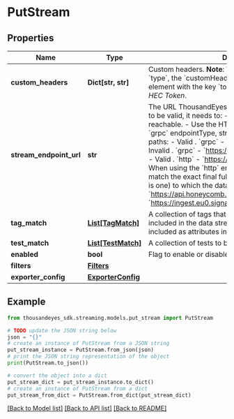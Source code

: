 # PutStream


## Properties

Name | Type | Description | Notes
------------ | ------------- | ------------- | -------------
**custom_headers** | **Dict[str, str]** | Custom headers. **Note**: When using the &#x60;splunk-hec&#x60; &#x60;type&#x60;, the &#x60;customHeaders&#x60; must contain just one element with the key &#x60;token&#x60; and the value of the *Splunk HEC Token*. | [optional] 
**stream_endpoint_url** | **str** | The URL ThousandEyes sends data stream to. For a URL to be valid, it needs to: - Be syntactically correct. - Be reachable. - Use the HTTPS protocol. - When using the &#x60;grpc&#x60; endpointType, streamEndpointUrl cannot contain paths:     - Valid . &#x60;grpc&#x60; - &#x60;https://example.com&#x60;     - Invalid . &#x60;grpc&#x60; - &#x60;https://example.com/collector&#x60;.     - Valid . &#x60;http&#x60; - &#x60;https://example.com/collector&#x60;.  - When using the &#x60;http&#x60; endpointType, the operation must match the exact final full URL (including the path if there is one) to which the data will be sent. Examples below:     - &#x60;https://api.honeycomb.io:443/v1/metrics&#x60;     - &#x60;https://ingest.eu0.signalfx.com/v2/datapoint/otlp&#x60; | [optional] 
**tag_match** | [**List[TagMatch]**](TagMatch.md) | A collection of tags that determine what tests are included in the data stream. These tag values are also included as attributes in the data stream metrics. | [optional] 
**test_match** | [**List[TestMatch]**](TestMatch.md) | A collection of tests to be included in the data stream. | [optional] 
**enabled** | **bool** | Flag to enable or disable the stream integration. | [optional] 
**filters** | [**Filters**](Filters.md) |  | [optional] 
**exporter_config** | [**ExporterConfig**](ExporterConfig.md) |  | [optional] 

## Example

```python
from thousandeyes_sdk.streaming.models.put_stream import PutStream

# TODO update the JSON string below
json = "{}"
# create an instance of PutStream from a JSON string
put_stream_instance = PutStream.from_json(json)
# print the JSON string representation of the object
print(PutStream.to_json())

# convert the object into a dict
put_stream_dict = put_stream_instance.to_dict()
# create an instance of PutStream from a dict
put_stream_from_dict = PutStream.from_dict(put_stream_dict)
```
[[Back to Model list]](../README.md#documentation-for-models) [[Back to API list]](../README.md#documentation-for-api-endpoints) [[Back to README]](../README.md)


